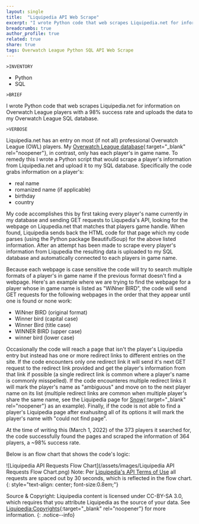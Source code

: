 ```yaml
---
layout: single
title:  "Liquipedia API Web Scrape"
excerpt: "I wrote Python code that web scrapes Liquipedia.net for information on Overwatch League players with a 98% success rate and uploads the data to my Overwatch League SQL database."
breadcrumbs: true
author_profile: true
related: true
share: true
tags: Overwatch League Python SQL API Web Scrape
---
```


```
>INVENTORY
```
- Python
- SQL

```
>BRIEF
```
  I wrote Python code that web scrapes Liquipedia.net for information on Overwatch League players with a 98% success rate and uploads the data to my Overwatch League SQL database.
  
```
>VERBOSE
```
  Liquipedia.net has an entry on most (if not all) professional Overwatch League (OWL) players. My [Overwatch League database](/overwatch-league-data-cleanup/){:target="_blank" rel="noopener"}, in contrast, only has each player's in game name. To remedy this I wrote a Python script that would scrape a player's information from Liquipedia.net and upload it to my SQL database. Specifically the code grabs information on a player's:
  - real name 
  - romanized name (if applicable)
  - birthday
  - country
  
  My code accomplishes this by first taking every player's name currently in my database and sending GET requests to Liqupedia's API, looking for the webpage on Liqupedia.net that matches that players game handle. When found, Liquipedia sends back the HTML code for that page which my code parses (using the Python package BeautifulSoup) for the above listed information. After an attempt has been made to scrape every player's information from Liqupedia the resulting data is uploaded to my SQL database and automatically connected to each players in game name.
  
  Because each webpage is case sensitive the code will try to search multiple formats of a player's in game name if the previous format doesn't find a webpage. Here's an example where we are trying to find the webpage for a player whose in game name is listed as "WiNner BIRD", the code will send GET requests for the following webpages in the order that they appear until one is found or none work:
  - WiNner BIRD (original format)
  - Winner bird (capital case)
  - Winner Bird (title case)
  - WINNER BIRD (upper case)
  - winner bird (lower case)
  
  Occasionally the code will reach a page that isn't the player's Liquipedia entry but instead has one or more redirect links to different entries on the site. If the code encounters only one redirect link it will send it's next GET request to the redirect link provided and get the player's information from that link if possible (a single redirect link is common where a player's name is commonly misspelled). If the code encounteres multiple redirect links it will mark the player's name as "ambiguous" and move on to the next player name on its list (multiple redirect links are common when multiple player's share the same name, see the Liquipedia page for [Snow](https://liquipedia.net/overwatch/Snow){:target="_blank" rel="noopener"} as an example). Finally, if the code is not able to find a player's Liquipedia page after exahusitng all of its options it will mark the player's name with "could not find page".
  
  At the time of writing this (March 1, 2022) of the 373 players it searched for, the code successfully found the pages and scraped the information of 364 players, a ~98% success rate.
  
  Below is an flow chart that shows the code's logic:
  
![Liquipedia API Requests Flow Chart](/assets/images/Liquipedia API Requests Flow Chart.png)
Note: Per [Liquipedia's API Terms of Use](https://liquipedia.net/api-terms-of-use) all requests are spaced out by 30 seconds, which is reflected in the flow chart.{: style="text-align: center; font-size:0.8em;"}

Source & Copyright: Liquipedia content is licensed under CC-BY-SA 3.0, which requires that you attribute Liquipedia as the source of your data. See [Liquipedia:Copyrights](https://liquipedia.net/commons/Liquipedia:Copyrights){:target="_blank" rel="noopener"} for more information.
{: .notice--info}
